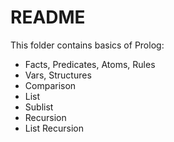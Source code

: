 # README

This folder contains basics of Prolog:
* Facts, Predicates, Atoms, Rules
* Vars, Structures
* Comparison
* List
* Sublist
* Recursion
* List Recursion
